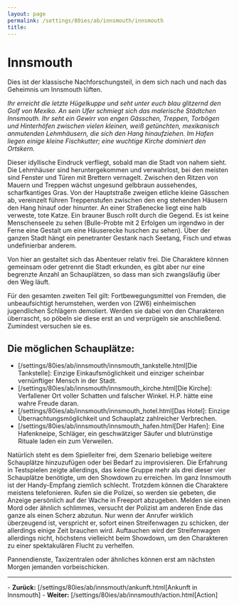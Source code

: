 ```yaml
---
layout: page
permalink: /settings/80ies/ab/innsmouth/innsmouth
title: 
---
```


# Innsmouth

Dies ist der klassische Nachforschungsteil, in dem sich nach und nach das Geheimnis um Innsmouth lüften.

<em>Ihr erreicht die letzte Hügelkuppe und seht unter euch blau glitzernd den Golf von Mexiko. An sein Ufer schmiegt sich das malerische Städtchen Innsmouth. Ihr seht ein Gewirr von engen Gässchen, Treppen, Torbögen und Hinterhöfen zwischen vielen kleinen, weiß getünchten, mexikanisch anmutenden Lehmhäusern, die sich den Hang hinaufziehen. Im Hafen liegen einige kleine Fischkutter; eine wuchtige Kirche dominiert den Ortskern.</em>

Dieser idyllische Eindruck verfliegt, sobald man die Stadt von nahem sieht. Die Lehmhäuser sind heruntergekommen und verwahrlost, bei den meisten sind Fenster und Türen mit Brettern vernagelt. Zwischen den Ritzen von Mauern und Treppen wächst ungesund gelbbraun aussehendes, scharfkantiges Gras. Von der Hauptstraße zweigen etliche kleine Gässchen ab, vereinzelt führen Treppenstufen zwischen den eng stehenden Häusern den Hang hinauf oder hinunter. An einer Straßenecke liegt eine halb verweste, tote Katze. Ein brauner Busch rollt durch die Gegend. Es ist keine Menschenseele zu sehen (Bulle-Probte mit 2 Erfolgen um irgendwo in der Ferne eine Gestalt um eine Häuserecke huschen zu sehen). Über der ganzen Stadt hängt ein penetranter Gestank nach Seetang, Fisch und etwas undefinierbar anderem.

Von hier an gestaltet sich das Abenteuer relativ frei. Die Charaktere können gemeinsam oder getrennt die Stadt erkunden, es gibt aber nur eine begrenzte Anzahl an Schauplätzen, so dass man sich zwangsläufig über den Weg läuft.

Für den gesamten zweiten Teil gilt: Fortbewegungsmittel von Fremden, die unbeaufsichtigt herumstehen, werden von (2W6) einheimischen jugendlichen Schlägern demoliert. Werden sie dabei von den Charakteren überrascht, so pöbeln sie diese erst an und verprügeln sie anschließend. Zumindest versuchen sie es.

## Die möglichen Schauplätze:

- [/settings/80ies/ab/innsmouth/innsmouth_tankstelle.html[Die Tankstelle]: Einzige Einkaufsmöglichkeit und einziger scheinbar vernünftiger Mensch in der Stadt.
- [/settings/80ies/ab/innsmouth/innsmouth_kirche.html[Die Kirche]: Verfallener Ort voller Schatten und falscher Winkel. H.P. hätte eine wahre Freude daran.
- [/settings/80ies/ab/innsmouth/innsmouth_hotel.html[Das Hotel]: Einzige Übernachtungsmöglichkeit und Schauplatz zahlreicher Verbrechen.
- [/settings/80ies/ab/innsmouth/innsmouth_hafen.html[Der Hafen]: Eine Hafenkneipe, Schläger, ein geschwätziger Säufer und blutrünstige Rituale laden ein zum Verweilen.

Natürlich steht es dem Spielleiter frei, dem Szenario beliebige weitere Schauplätze hinzuzufügen oder bei Bedarf zu improvisieren. Die Erfahrung in Testspielen zeigte allerdings, das keine Gruppe mehr als drei dieser vier Schauplätze benötigte, um den Showdown zu erreichen. Im ganz Innsmouth ist der Handy-Empfang ziemlich schlecht. Trotzdem können die Charaktere meistens telefonieren. Rufen sie die Polizei, so werden sie gebeten, die Anzeige persönlich auf der Wache in Freeport abzugeben. Melden sie einen Mord oder ähnlich schlimmes, versucht der Polizist am anderen Ende das ganze als einen Scherz abzutun. Nur wenn der Anrufer wirklich überzeugend ist, verspricht er, sofort einen Streifenwagen zu schicken, der allerdings einige Zeit brauchen wird. Auftauchen wird der Streifenwagen allerdings nicht, höchstens vielleicht beim Showdown, um den Charakteren zu einer spektakulären Flucht zu verhelfen.

Pannendienste, Taxizentralen oder ähnliches können erst am nächsten Morgen jemanden vorbeischicken.


<hr/>
- <strong>Zurück:</strong> [/settings/80ies/ab/innsmouth/ankunft.html[Ankunft in Innsmouth]
- <strong>Weiter:</strong> [/settings/80ies/ab/innsmouth/action.html[Action]


